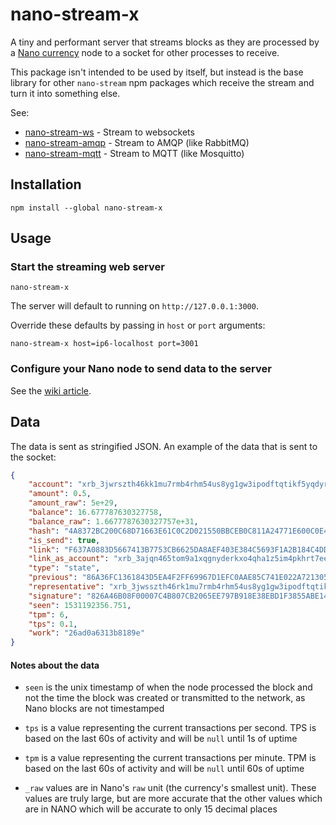 
# nano-stream-x

A tiny and performant server that streams blocks as they are processed by a [Nano currency](https://nano.org/) node to a socket for other processes to receive.

This package isn't intended to be used by itself, but instead is the base library for other `nano-stream` npm packages which receive the stream and turn it into something else.

See:

* [nano-stream-ws](https://github.com/lukes/nano-stream-ws) - Stream to websockets
* [nano-stream-amqp](https://github.com/lukes/nano-stream-amqp) - Stream to AMQP (like RabbitMQ)
* [nano-stream-mqtt](https://github.com/lukes/nano-stream-mqtt) - Stream to MQTT (like Mosquitto)

## Installation

    npm install --global nano-stream-x

## Usage

### Start the streaming web server

    nano-stream-x

The server will default to running on `http://127.0.0.1:3000`.

Override these defaults by passing in `host` or `port` arguments:

    nano-stream-x host=ip6-localhost port=3001

### Configure your Nano node to send data to the server

See the [wiki article](https://github.com/lukes/nano-stream-x/wiki/Configure-your-Nano-node-to-send-data-to-the-nano-stream-x).

## Data

The data is sent as stringified JSON. An example of the data that is sent to the socket:

```json
{
    "account": "xrb_3jwrszth46kk1mu7rmb4rhm54us8yg1gw3ipodftqtikf5yqdyr7471nsg1k",
    "amount": 0.5,
    "amount_raw": 5e+29,
    "balance": 16.677787630327758,
    "balance_raw": 1.6677787630327757e+31,
    "hash": "4A8372BC200C68D71663E61C0C2D021550BBCEB0C811A24771E600C0E4732D21",
    "is_send": true,
    "link": "F637A0883D5667413B7753CB6625DA8AEF403E384C5693F1A2B184C4DD12DCAD",
    "link_as_account": "xrb_3ajqn465tom9a1xqgnyderkxo4qha1z5im4pkhrt7ee6rmgj7q7fmwqoohtn",
    "type": "state",
    "previous": "86A36FC1361843D5EA4F2FF69967D1EFC0AAE85C741E022A721305581332226F",
    "representative": "xrb_3jwsszth46rk1mu7rmb4rhm54us8yg1gw3ipodftqtikf5yqdyr7471nsg1k",
    "signature": "826A46B08F00007C4B807CB2065EE797B918E38EBD1F3855ABE14D2DF151FC551F37480DBDD1C8DA787E6AF9352853FA6F57E6BB64E58E5353699B9748F0120C",
    "seen": 1531192356.751,
    "tpm": 6,
    "tps": 0.1,
    "work": "26ad0a6313b8189e"
}
```

#### Notes about the data

* `seen` is the unix timestamp of when the node processed the block and not the time the block was created or transmitted to the network, as Nano blocks are not timestamped

* `tps` is a value representing the current transactions per second. TPS is based on the last 60s of activity and will be `null` until 1s of uptime

* `tpm` is a value representing the current transactions per minute. TPM is based on the last 60s of activity and will be `null` until 60s of uptime

* `_raw` values are in Nano's `raw` unit (the currency's smallest unit). These values are truly large, but are more accurate that the other values which are in NANO which will be accurate to only 15 decimal places
